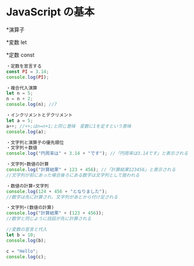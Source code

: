 ```js

```

# JavaScript の基本

\*演算子

\*変数 let

\*定数 const

```js
・定数を宣言する
const PI = 3.14;
console.log(PI);
```

```js
・複合代入演算
let n = 5;
n = n + 2;
console.log(n); //7
```

```js
・インクリメントとデクリメント
let a = 5;
a++; //++;はn=n+1;と同じ意味　変数に1を足すという意味
console.log(a);
```

```js
・文字列と演算子の優先順位
・文字列＋数値
console.log("円周率は" + 3.14 + "です"); //「円周率は3.14です」と表示される
```

```js
・文字列+数値の計算
console.log("計算結果" + 123 + 456); //「計算結果123456」と表示される
//文字列が前にあった場合後ろにある数字は文字列として扱われる
```

```js
・数値の計算+文字列
console.log(124 + 456 + "となりました");
//数字は先に計算され、文字列があとから付け足される
```

```js
・文字列+(数値の計算)
console.log("計算結果" + (123 + 456));
//数学と同じように括弧が先に計算される
```

```js
//変数の宣言と代入
let b = 10;
console.log(b);

c = "Hello";
console.log(c);
```
